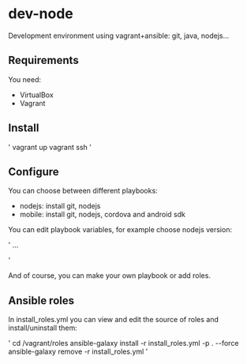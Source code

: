 # dev-node
Development environment using vagrant+ansible: git, java, nodejs...

## Requirements
You need:

* VirtualBox
* Vagrant

## Install

'
vagrant up
vagrant ssh
'

## Configure
You can choose between different playbooks:

* nodejs: install git, nodejs
* mobile: install git, nodejs, cordova and android sdk

You can edit playbook variables, for example choose nodejs version:

'
...

'

And of course, you can make your own playbook or add roles.

## Ansible roles
In install_roles.yml you can view and edit the source of roles and install/uninstall them:

'
cd /vagrant/roles
ansible-galaxy install -r install_roles.yml -p . --force
ansible-galaxy remove -r install_roles.yml
'